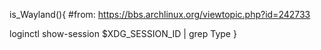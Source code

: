 is_Wayland(){
  #from: https://bbs.archlinux.org/viewtopic.php?id=242733
  
  loginctl show-session $XDG_SESSION_ID | grep Type
}
